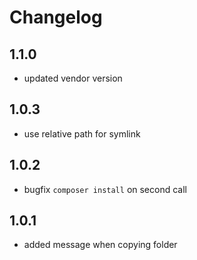 # Changelog

## 1.1.0
- updated vendor version

## 1.0.3
- use relative path for symlink

## 1.0.2
- bugfix `composer install` on second call

## 1.0.1
- added message when copying folder
